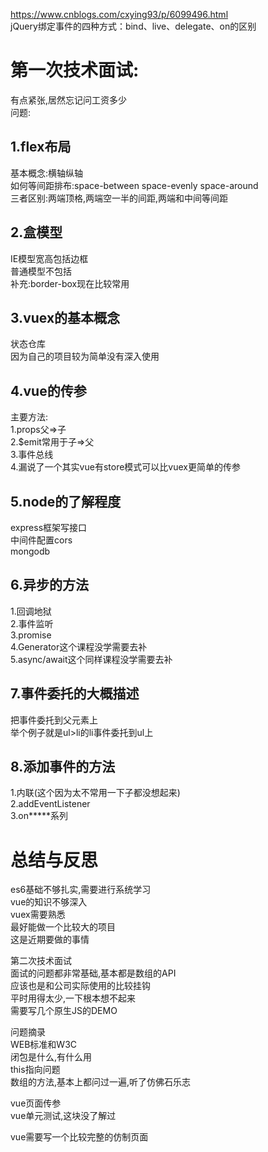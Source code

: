 https://www.cnblogs.com/cxying93/p/6099496.html  
jQuery绑定事件的四种方式：bind、live、delegate、on的区别  
  
  
第一次技术面试:  
===
有点紧张,居然忘记问工资多少  
问题:  

1.flex布局  
---
  基本概念:横轴纵轴  
  如何等间距排布:space-between space-evenly space-around  
  三者区别:两端顶格,两端空一半的间距,两端和中间等间距  
  
2.盒模型  
---
  IE模型宽高包括边框  
  普通模型不包括  
  补充:border-box现在比较常用  
  
3.vuex的基本概念 
---
  状态仓库  
  因为自己的项目较为简单没有深入使用  
  
4.vue的传参  
---
  主要方法:  
  1.props父=>子  
  2.$emit常用于子=>父  
  3.事件总线  
  4.漏说了一个其实vue有store模式可以比vuex更简单的传参  
  
5.node的了解程度  
---
  express框架写接口  
  中间件配置cors  
  mongodb 
  
6.异步的方法  
---
  1.回调地狱  
  2.事件监听  
  3.promise  
  4.Generator这个课程没学需要去补  
  5.async/await这个同样课程没学需要去补  
  
7.事件委托的大概描述  
---
  把事件委托到父元素上  
  举个例子就是ul>li的li事件委托到ul上  
  
8.添加事件的方法  
---
  1.内联(这个因为太不常用一下子都没想起来)  
  2.addEventListener  
  3.on\*\*\*\*\*系列  



总结与反思
===
es6基础不够扎实,需要进行系统学习  
vue的知识不够深入  
vuex需要熟悉  
最好能做一个比较大的项目  
这是近期要做的事情  
  
  
第二次技术面试  
面试的问题都非常基础,基本都是数组的API  
应该也是和公司实际使用的比较挂钩  
平时用得太少,一下根本想不起来  
需要写几个原生JS的DEMO  
  
问题摘录  
WEB标准和W3C  
闭包是什么,有什么用  
this指向问题  
数组的方法,基本上都问过一遍,听了仿佛石乐志  
  
vue页面传参  
vue单元测试,这块没了解过  
  
vue需要写一个比较完整的仿制页面    

